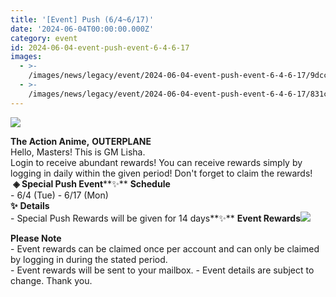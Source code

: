 ```yaml
---
title: '[Event] Push (6/4~6/17)'
date: '2024-06-04T00:00:00.000Z'
category: event
id: 2024-06-04-event-push-event-6-4-6-17
images:
  - >-
    /images/news/legacy/event/2024-06-04-event-push-event-6-4-6-17/9dccd81aea5e48ae95005ecc27eb25a4.webp
  - >-
    /images/news/legacy/event/2024-06-04-event-push-event-6-4-6-17/831cfc9fb36f42c68aa4bd2956387700.webp
---
```


![](/images/news/legacy/event/2024-06-04-event-push-event-6-4-6-17/9dccd81aea5e48ae95005ecc27eb25a4.webp)  

**The Action Anime,** **OUTERPLANE**          
Hello, Masters! This is GM Lisha.  
Login to receive abundant rewards! You can receive rewards simply by logging in daily within the given period! Don't forget to claim the rewards!  **◈ Special Push Event****✨** **Schedule**      
\- 6/4 (Tue) - 6/17 (Mon)  
**✨** **Details**     
\- Special Push Rewards will be given for 14 days**✨** **Event Rewards**![](/images/news/legacy/event/2024-06-04-event-push-event-6-4-6-17/831cfc9fb36f42c68aa4bd2956387700.webp)  
  
**Please Note**  
\- Event rewards can be claimed once per account and can only be claimed by logging in during the stated period.  
\- Event rewards will be sent to your mailbox. - Event details are subject to change. Thank you.
